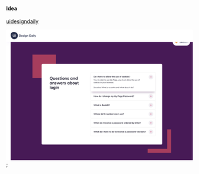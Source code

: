 #### Idea

[uidesigndaily](https://uidesigndaily.com/posts/sketch-accordion-website-day-1175)

![](./idea.png);






